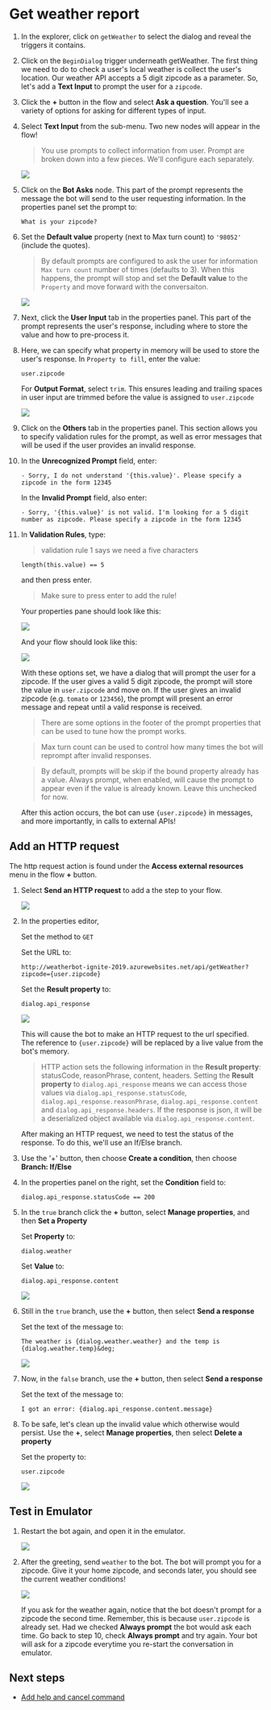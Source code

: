 # Get weather report

1. In the explorer, click on `getWeather` to select the dialog and reveal the triggers it contains.
2. Click on the `BeginDialog` trigger underneath getWeather. The first thing we need to do to check a user's local weather is collect the user's location. Our weather API accepts a 5 digit zipcode as a parameter. So, let's add a **Text Input** to prompt the user for a `zipcode`.
3. Click the **+** button in the flow and select **Ask a question**. You'll see a variety of options for asking for different types of input.
4. Select **Text Input** from the sub-menu. Two new nodes will appear in the flow!

   > You use prompts to collect information from user. Prompt are broken down into a few pieces. We'll configure each separately.

   ![](../media/tutorial-weatherbot/03/empty-prompt.png)

5. Click on the **Bot Asks** node. This part of the prompt represents the message the bot will send to the user requesting information. In the properties panel set the prompt to:

      `What is your zipcode?`

6. Set the **Default value** property (next to Max turn count) to `'98052'` (include the quotes). 

   > By default prompts are configured to ask the user for information `Max turn count` number of times (defaults to 3). When this happens, the prompt will stop and set the **Default value** to the `Property` and move forward with the conversaiton. 

   ![](../media/tutorial-weatherbot/03/zipcode-prompt.png)

7. Next, click the **User Input** tab in the properties panel. This part of the prompt represents the user's response, including where to store the value and how to pre-process it.

8. Here, we can specify what property in memory will be used to store the user's response. In `Property to fill`, enter the value:

      `user.zipcode`

   For **Output Format**, select `trim`. This ensures leading and trailing spaces in user input are trimmed before the value is assigned to `user.zipcode`

   ![](../media/tutorial-weatherbot/03/zipcode-answer.png)

9. Click on the **Others** tab in the properties panel. This section allows you to specify validation rules for the prompt, as well as error messages that will be used if the user provides an invalid response.

10. In the **Unrecognized Prompt** field, enter:
      
      `- Sorry, I do not understand '{this.value}'. Please specify a zipcode in the form 12345`

    In the **Invalid Prompt** field, also enter:

      `- Sorry, '{this.value}' is not valid. I'm looking for a 5 digit number as zipcode. Please specify a zipcode in the form 12345`

11. In **Validation Rules**, type:

    > validation rule 1 says we need a five characters

      `length(this.value) == 5`

    and then press enter.

    > Make sure to press enter to add the rule!

    Your properties pane should look like this:

    ![](../media/tutorial-weatherbot/03/zipcode-exceptions.png)

    And your flow should look like this:

    ![](../media/tutorial-weatherbot/03/zipcode-flow.png)

    With these options set, we have a dialog that will prompt the user for a zipcode. If the user gives a valid 5 digit zipcode, the prompt will store the value in `user.zipcode` and move on. If the user gives an invalid zipcode (e.g. `tomato` or `123456`), the prompt will present an error message and repeat until a valid response is received.

    > There are some options in the footer of the prompt properties that can be used to tune how the prompt works.

    > Max turn count can be used to control how many times the bot will reprompt after invalid responses.

    > By default, prompts will be skip if the bound property already has a value. Always prompt, when enabled, will cause the prompt to appear even if the value is already known. Leave this unchecked for now.

    After this action occurs, the bot can use `{user.zipcode}` in messages, and more importantly, in calls to external APIs!

## Add an HTTP request

The http request action is found under the **Access external resources** menu in the flow **+** button.

1. Select **Send an HTTP request** to add a the step to your flow.

   ![](../media/tutorial-weatherbot/03/http-step.png)

2. In the properties editor,

   Set the method to `GET`

   Set the URL to:    

      `http://weatherbot-ignite-2019.azurewebsites.net/api/getWeather?zipcode={user.zipcode}`

   Set the **Result property** to:

      `dialog.api_response`

   ![](../media/tutorial-weatherbot/03/http-props.png)

   This will cause the bot to make an HTTP request to the url specified. The reference to `{user.zipcode}` will be replaced by a live value from the bot's memory.

   > HTTP action sets the following information in the **Result property**: statusCode, reasonPhrase, content, headers. Setting the **Result property** to `dialog.api_response` means we can access those values via `dialog.api_response.statusCode`, `dialog.api_response.reasonPhrase`, `dialog.api_response.content` and `dialog.api_response.headers`. If the response is json, it will be a deserialized object available via `dialog.api_response.content`.

   After making an HTTP request, we need to test the status of the response. To do this, we'll use an If/Else branch.

3. Use the '+' button, then choose **Create a condition**, then choose  **Branch: If/Else**
4. In the properties panel on the right, set the **Condition** field to:

      `dialog.api_response.statusCode == 200`

5. In the `true` branch click the **+** button, select **Manage properties**, and then **Set a Property**

   Set **Property** to:
   
      `dialog.weather`

   Set **Value** to:

      `dialog.api_response.content`

   ![](../media/tutorial-weatherbot/03/set-property-condition.png)

6. Still in the `true` branch, use the **+** button, then select **Send a response**

   Set the text of the message to:
   
      `The weather is {dialog.weather.weather} and the temp is {dialog.weather.temp}&deg;`

   ![](../media/tutorial-weatherbot/03/ifelse.png)

7. Now, in the `false` branch, use the **+** button, then select **Send a response**

   Set the text of the message to:
   
      `I got an error: {dialog.api_response.content.message}`

8. To be safe, let's clean up the invalid value which otherwise would persist. Use the **+**, select **Manage properties**, then select **Delete a property**

   Set the property to:

      `user.zipcode`

   ![](../media/tutorial-weatherbot/03/ifelse2.png)


## Test in Emulator

1. Restart the bot again, and open it in the emulator.

   ![](../media/tutorial-weatherbot/02/restart-bot.gif)

2. After the greeting, send `weather` to the bot. The bot will prompt you for a zipcode. Give it your home zipcode, and seconds later, you should see the current weather conditions!

   ![](../media/tutorial-weatherbot/03/basic-weather.gif)

   If you ask for the weather again, notice that the bot doesn't prompt for a zipcode the second time. Remember, this is because `user.zipcode` is already set. Had we checked **Always prompt** the bot would ask each time. Go back to step 10, check **Always prompt** and try again. Your bot will ask for a zipcode everytime you re-start the conversation in emulator.

## Next steps
- [Add help and cancel command](./bot-tutorial-add-help.md)

